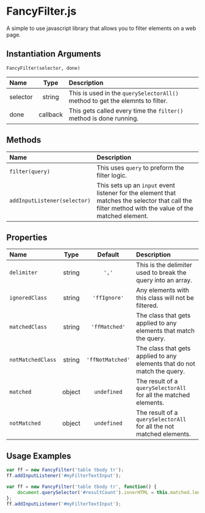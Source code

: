# FancyFilter.js

A simple to use javascript library that allows you to filter elements on a web page.

## Instantiation Arguments
`FancyFilter(selector, done)`

| Name | Type | Description |
| :-- | :-: | :-- |   
| selector | string | This is used in the `querySelectorAll()` method to get the elemnts to filter.  |
| done | callback | This gets called every time the `filter()` method is done running. |

## Methods
| Name | Description |
| :-- | :-- |  
| `filter(query)` | This uses `query` to preform the filter logic. |
| `addInputListener(selector)` | This sets up an `input` event listener for the element that matches the selector that call the filter method with the value of the matched element. |

## Properties
| Name | Type | Default | Description |
| :-- | :-: | :-: | :-- |  
| `delimiter` | string | `','` | This is the delimiter used to break the query into an array. |
| `ignoredClass` | string | `'ffIgnore'` | Any elements with this class will not be filtered. |
| `matchedClass` | string | `'ffMatched'` | The class that gets applied to any elements that match the query. |
| `notMatchedClass` | string | `'ffNotMatched'` | The class that gets applied to any elements that do not match the query. |
| `matched` | object | `undefined` | The result of a `querySelectorAll` for all the matched elements. |
| `notMatched` | object | `undefined` | The result of a `querySelectorAll` for all the not matched elements. |

## Usage Examples

```javascript
var ff = new FancyFilter('table tbody tr');
ff.addInputListener('#myFilterTextInput');
```

```javascript
var ff = new FancyFilter('table tbody tr', function() {
    document.querySelector('#resultCount').innerHTML = this.matched.length;
};
ff.addInputListener('#myFilterTextInput');
```
